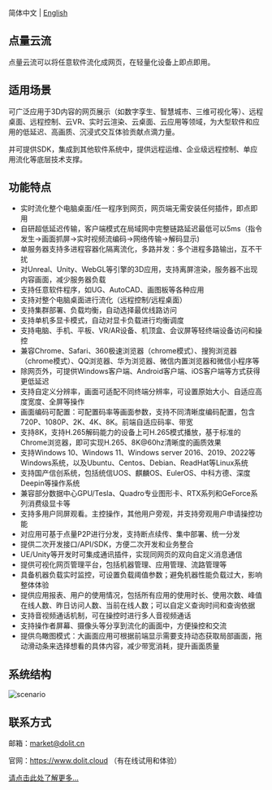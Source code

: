  简体中文 | [English](./README.md)



## 点量云流

点量云流可以将任意软件流化成网页，在轻量化设备上即点即用。

## 适用场景

可广泛应用于3D内容的网页展示（如数字孪生、智慧城市、三维可视化等）、远程桌面、远程控制、云VR、实时云渲染、云桌面、云应用等领域，为大型软件和应用的低延迟、高画质、沉浸式交互体验贡献点滴力量。

并可提供SDK，集成到其他软件系统中，提供远程运维、企业级远程控制、单应用流化等底层技术支撑。

## 功能特点

- 实时流化整个电脑桌面/任一程序到网页，网页端无需安装任何插件，即点即用
- 自研超低延迟传输，客户端模式在局域网中完整链路延迟最低可以5ms（指令发生->画面抓屏->实时视频流编码->网络传输->解码显示)
- 单服务器支持多进程容器化隔离流化，多路并发：多个进程多路输出，互不干扰
- 对Unreal、Unity、WebGL等引擎的3D应用，支持离屏渲染，服务器不出现内容画面，减少服务器负载
- 支持任意软件程序，如UG、AutoCAD、画图板等各种应用
- 支持对整个电脑桌面进行流化（远程控制/远程桌面）
- 支持集群部署、负载均衡，自动选择最优线路访问
- 支持单机多显卡模式，自动对显卡负载进行均衡调度
- 支持电脑、手机、平板、VR/AR设备、机顶盒、会议屏等轻终端设备访问和操控
- 兼容Chrome、Safari、360极速浏览器（chrome模式）、搜狗浏览器（chrome模式）、QQ浏览器、华为浏览器、微信内置浏览器和微信小程序等
- 除网页外，可提供Windows客户端、Android客户端、iOS客户端等方式获得更低延迟
- 支持自定义分辨率，画面可适配不同终端分辨率，可设置原始大小、自适应高度宽度、全屏等操作
- 画面编码可配置：可配置码率等画面参数，支持不同清晰度编码配置，包含720P、1080P、2K、4K、8K。前端自适应码率、带宽
- 支持8K，支持H.265解码能力的设备上可H.265模式播放，基于标准的Chrome浏览器，即可实现H.265、8K@60hz清晰度的画质效果
- 支持Windows 10、Windows 11、Windows server 2016、2019、2022等Windows系统，以及Ubuntu、Centos、Debian、ReadHat等Linux系统
- 支持国产信创系统，包括统信UOS、麒麟OS、EulerOS、中科方德、深度Deepin等操作系统
- 兼容部分数据中心GPU/Tesla、Quadro专业图形卡、RTX系列和GeForce系列消费级显卡等
- 支持多用户同屏观看。主控操作，其他用户旁观，并支持旁观用户申请操控功能
- 对应用可基于点量P2P进行分发，支持断点续传、集中部署、统一分发
- 提供二次开发接口/API/SDK，方便二次开发和业务整合
-  UE/Unity等开发时可集成通讯插件，实现同网页的双向自定义消息通信
- 提供可视化网页管理平台，包括机器管理、应用管理、流路管理等
- 具备机器负载实时监控，可设置负载阈值参数；避免机器性能负载过大，影响整体体验
- 提供应用报表、用户的使用情况，包括所有应用的使用时长、使用次数、峰值在线人数、昨日访问人数、当前在线人数；可以自定义查询时间和查询依据
- 支持音视频通话机制，可在操控时进行多人音视频通话
- 支持操作者屏幕、摄像头等分享到流化的画面中，方便操控和交流
- 提供鸟瞰图模式：大画面应用可根据前端显示需要支持动态获取局部画面，拖动滑动条来选择想看的具体内容，减少带宽消耗，提升画面质量

## 系统结构

![scenario](https://raw.githubusercontent.com/dolit/DRTStreamer/master/www/scenario_cn.jpg)

## 联系方式

邮箱：market@dolit.cn 

官网：https://www.dolit.cloud （有在线试用和体验）

[请点击此处了解更多...](https://www.dolit.cloud/)